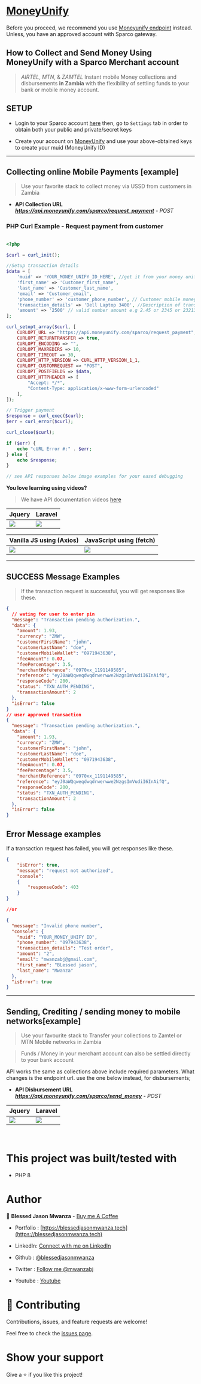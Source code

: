 # [MoneyUnify](https://github.com/blessedjasonmwanza/MoneyUnify)


Before you proceed, we recommend you use [Moneyunify endpoint](../Moneyunify/ReadMe.md) instead. Unless, you have an approved account with Sparco gateway.

## How to Collect and Send Money Using MoneyUnify with a Sparco Merchant account

  > *AIRTEL*, *MTN*, & *ZAMTEL*  Instant mobile Money collections and disbursements **in Zambia** with the flexibility of settling funds to your bank or mobile money account.

 
## SETUP

-  Login to your Sparco account [here](https://gateway.sparco.io/) then, go to ```Settings``` tab in order to obtain both your public and private/secret keys


 - Create your account on [MoneyUnify](https://dashboard.moneyunify.com) and use your above-obtained keys to create your  muid (MoneyUnify ID)

<hr>

## Collecting online Mobile Payments [example]
> Use your favorite stack to collect money via USSD from customers in Zambia

- **API Collection URL** ***https://api.moneyunify.com/sparco/request_payment*** - *POST*

### PHP Curl Example - Request payment from customer
```PHP

<?php

$curl = curl_init();

//Setup transaction details
$data = [
    'muid' => 'YOUR_MONEY_UNIFY_ID_HERE', //get it from your money unify dashboard https://dashboard.moneyunify.com/
    'first_name' => 'Customer_first_name',
    'last_name' => 'Customer_last_name',
    'email' => 'Customer_email',
    'phone_number' => 'customer_phone_number', // Customer mobile money phone number where funds are to be deducted. e.g 260971943638 
    'transaction_details' => 'Dell Laptop 3400', //Description of transaction / product being purchased
    'amount' => '2500' // valid number amount e.g 2.45 or 2345 or 23213.04. 2500 is just an example
];

curl_setopt_array($curl, [
    CURLOPT_URL => "https://api.moneyunify.com/sparco/request_payment",
    CURLOPT_RETURNTRANSFER => true,
    CURLOPT_ENCODING => "",
    CURLOPT_MAXREDIRS => 10,
    CURLOPT_TIMEOUT => 30,
    CURLOPT_HTTP_VERSION => CURL_HTTP_VERSION_1_1,
    CURLOPT_CUSTOMREQUEST => "POST",
    CURLOPT_POSTFIELDS => $data,
    CURLOPT_HTTPHEADER => [
        "Accept: */*",
        "Content-Type: application/x-www-form-urlencoded"
    ],
]);

// Trigger payment
$response = curl_exec($curl);
$err = curl_error($curl);

curl_close($curl);

if ($err) {
    echo "cURL Error #:" . $err;
} else {
    echo $response;
}

// see API responses below image examples for your eased debugging

```

**You love learning using videos?** 
 > We have API documentation videos [here](https://www.youtube.com/watch?v=FSiqu8u0SjE&list=PLfHq8ygfMtd7pvjYNQUuZAaxLAxg6hSN8&pp=gAQBiAQB)


<table>
  <thead>
    <tr>
      <th>Jquery</th>
      <th>Laravel</th>
    </tr>
  </thead>
  <tbody>
    <tr>
      <td>
        <img src="./collect/JQuery.png"/>
      </td>
      <td>
        <img src="./collect/Laravel.png"/>
      </td>
    </tr>
   </tbody>
</table>


<table>
  <thead>
    <tr>
      <th>Vanilla JS using (Axios)</th>
      <th>JavaScript using (fetch)</th>
    </tr>
  </thead>
  <tbody>
    <tr>
      <td>
        <img src="./collect/js axios.png"/>
      </td>
      <td>
        <img src="./collect/JS fetch.png"/>
      </td>
    </tr>
  </tbody>
</table>


<hr />



## SUCCESS Message Examples

> If the transaction request is successful, you will get responses like these.
```json
{
  // wating for user to enter pin
  "message": "Transaction pending authorization.",
  "data": {
    "amount": 1.93,
    "currency": "ZMW",
    "customerFirstName": "john",
    "customerLastName": "doe",
    "customerMobileWallet": "0971943638",
    "feeAmount": 0.07,
    "feePercentage": 3.5,
    "merchantReference": "0970xx_1191149585",
    "reference": "eyJ0aWQqweqdwqdrwerwwe2NzgsImVudiI6InAifQ",
    "responseCode": 200,
    "status": "TXN_AUTH_PENDING",
    "transactionAmount": 2
  },
  "isError": false
}
// user approved transaction
{
  "message": "Transaction pending authorization.",
  "data": {
    "amount": 1.93,
    "currency": "ZMW",
    "customerFirstName": "john",
    "customerLastName": "doe",
    "customerMobileWallet": "0971943638",
    "feeAmount": 0.07,
    "feePercentage": 3.5,
    "merchantReference": "0970xx_1191149585",
    "reference": "eyJ0aWQqweqdwqdrwerwwe2NzgsImVudiI6InAifQ",
    "responseCode": 200,
    "status": "TXN_AUTH_PENDING",
    "transactionAmount": 2
  },
  "isError": false
}
```

## Error Message examples

If a transaction request has failed, you will get responses like these.

```json
{
    "isError": true,
    "message": "request not authorized",
    "console":
    {
        "responseCode": 403
    }
}

//or

{
  "message": "Invalid phone number",
  "console": {
    "muid": "YOUR_MONEY_UNIFY ID",
    "phone_number": "097943638",
    "transaction_details": "Test order",
    "amount": "2",
    "email": "mwanzabj@gmail.com",
    "first_name": "BLessed jason",
    "last_name": "Mwanza"
  },
  "isError": true
}
```

<hr />


## Sending, Crediting / sending money to mobile networks[example]
> Use your favourite stack to Transfer your collections to Zamtel or MTN Mobile networks in Zambia

> Funds / Money in your merchant account can also be settled directly to your bank account

API works the same as collections above include required parameters. What changes is the endpoint url. use the one below instead, for disbursements;
- **API Disbursement URL** ***https://api.moneyunify.com/sparco/send_money*** - *POST*


<table>
  <thead>
    <tr>
      <th>Jquery</th>
      <th>Laravel</th>
    </tr>
  </thead>
  <tbody>
    <tr>
      <td>
        <img src="./disburse/send_money_jquery.png"/>
      </td>
      <td>
        <img src="./disburse/send_money_laravel.png"/>
      </td>
    </tr>
   </tbody>
</table>


<br />

# This project was built/tested with

- PHP 8

# Author

👤 **Blessed Jason Mwanza** - [Buy me A Coffee](https://www.buymeacoffee.com/mwanzabj) 

- Portfolio : [https://blessedjasonmwanza.tech](https://blessedjasonmwanza.tech)

- LinkedIn: [Connect with me on LinkedIn](https://www.linkedin.com/in/blessedjasonmwanza)

- Github : [@blessedjasonmwanza](https://github.com/blessedjasonmwanza)

- Twitter : [Follow me @mwanzabj](https://twitter.com/mwanzabj)

- Youtube : [Youtube](https://www.youtube.com/@blessedjasonmwanza)

# 🤝 Contributing

Contributions, issues, and feature requests are welcome!

Feel free to check the [issues page](https://github.com/blessedjasonmwanza/MoneyUnify/issues).

# Show your support

Give a ⭐️ if you like this project!
 
